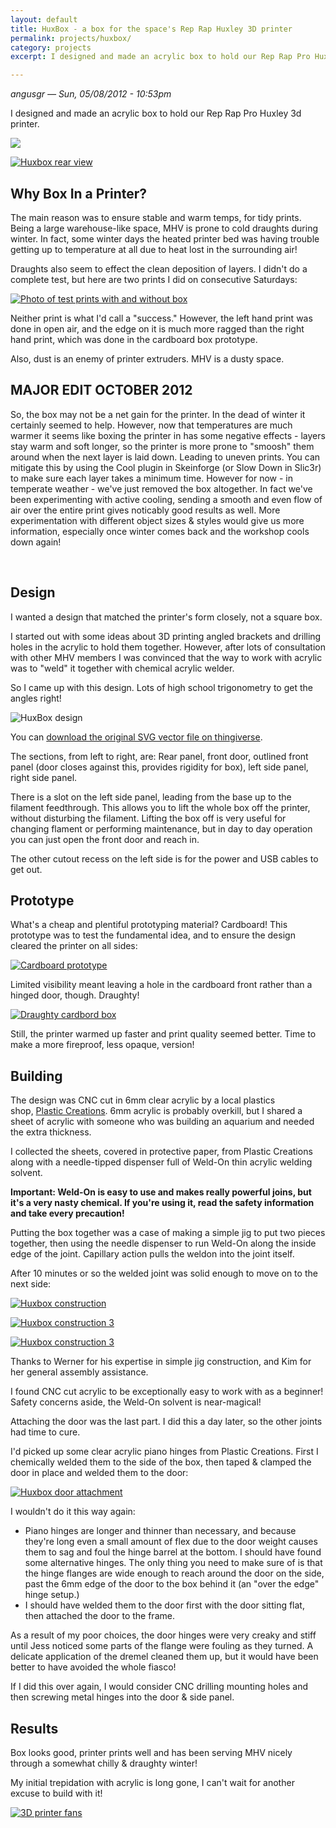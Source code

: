 ```yaml
---
layout: default
title: HuxBox - a box for the space's Rep Rap Huxley 3D printer
permalink: projects/huxbox/
category: projects
excerpt: I designed and made an acrylic box to hold our Rep Rap Pro Huxley 3d printer.

---
```


*angusgr — Sun, 05/08/2012 - 10:53pm*

I designed and made an acrylic box to hold our Rep Rap Pro Huxley 3d
printer.

[![](/assets/projects/huxbox/huxbox1.jpg)](/assets/projects/huxbox/huxbox1.jpg)

[![Huxbox rear view](/assets/projects/huxbox/huxbox3.jpg)](/assets/projects/huxbox/huxbox3.jpg)

Why Box In a Printer?
---------------------

The main reason was to ensure stable and warm temps, for tidy prints.
Being a large warehouse-like space, MHV is prone to cold draughts during
winter. In fact, some winter days the heated printer bed was having
trouble getting up to temperature at all due to heat lost in the
surrounding air!

Draughts also seem to effect the clean deposition of layers. I didn't do
a complete test, but here are two prints I did on consecutive Saturdays:

[![Photo of test prints with and without box](/assets/projects/huxbox/huxbox12.jpg)](/assets/projects/huxbox/huxbox12.jpg)

Neither print is what I'd call a "success." However, the left hand print
was done in open air, and the edge on it is much more ragged than the
right hand print, which was done in the cardboard box prototype.

Also, dust is an enemy of printer extruders. MHV is a dusty space.

MAJOR EDIT OCTOBER 2012
-----------------------

So, the box may not be a net gain for the printer. In the dead of winter
it certainly seemed to help. However, now that temperatures are much
warmer it seems like boxing the printer in has some negative effects -
layers stay warm and soft longer, so the printer is more prone to
"smoosh" them around when the next layer is laid down. Leading to uneven
prints. You can mitigate this by using the Cool plugin in Skeinforge (or
Slow Down in Slic3r) to make sure each layer takes a minimum time.
However for now - in temperate weather - we've just removed the box
altogether. In fact we've been experimenting with active cooling,
sending a smooth and even flow of air over the entire print gives
noticably good results as well. More experimentation with different
object sizes & styles would give us more information, especially once
winter comes back and the workshop cools down again!

 

Design
------

I wanted a design that matched the printer's form closely, not a square
box.

I started out with some ideas about 3D printing angled brackets and
drilling holes in the acrylic to hold them together. However, after lots
of consultation with other MHV members I was convinced that the way to
work with acrylic was to "weld" it together with chemical acrylic
welder.

So I came up with this design. Lots of high school trigonometry to get
the angles right! 

![HuxBox design](/assets/projects/huxbox/huxbox-design.png)

You can [download the original SVG vector file on thingiverse](http://www.thingiverse.com/thing:27980).

The sections, from left to right, are: Rear panel, front door, outlined
front panel (door closes against this, provides rigidity for box), left
side panel, right side panel.

There is a slot on the left side panel, leading from the base up to the
filament feedthrough. This allows you to lift the whole box off the
printer, without disturbing the filament. Lifting the box off is very
useful for changing flament or performing maintenance, but in day to day
operation you can just open the front door and reach in.

The other cutout recess on the left side is for the power and USB cables
to get out.

Prototype
---------

What's a cheap and plentiful prototyping material? Cardboard! This
prototype was to test the fundamental idea, and to ensure the design
cleared the printer on all sides:

[![Cardboard prototype](/assets/projects/huxbox/huxbox11.jpg)](/assets/projects/huxbox/huxbox11.jpg)

Limited visibility meant leaving a hole in the cardboard front rather
than a hinged door, though. Draughty!

[![Draughty cardbord box](/assets/projects/huxbox/huxbox10.jpg)](/assets/projects/huxbox/huxbox10.jpg)

Still, the printer warmed up faster and print quality seemed better.
Time to make a more fireproof, less opaque, version!

Building
--------

The design was CNC cut in 6mm clear acrylic by a local plastics
shop, [Plastic Creations](http://www.plasticcreations.com.au/). 6mm
acrylic is probably overkill, but I shared a sheet of acrylic with
someone who was building an aquarium and needed the extra thickness.

I collected the sheets, covered in protective paper, from Plastic
Creations along with a needle-tipped dispenser full of Weld-On thin
acrylic welding solvent.

**Important: Weld-On is easy to use and makes really powerful joins, but
it's a very nasty chemical. If you're using it, read the safety
information and take every precaution!**

Putting the box together was a case of making a simple jig to put two
pieces together, then using the needle dispenser to run Weld-On along
the inside edge of the joint. Capillary action pulls the weldon into the
joint itself.

After 10 minutes or so the welded joint was solid enough to move on to
the next side:

[![Huxbox construction](/assets/projects/huxbox/huxbox6.jpg)](/assets/projects/huxbox/huxbox6.jpg)

[![Huxbox construction 3](/assets/projects/huxbox/huxbox7.jpg)](/assets/projects/huxbox/huxbox7.jpg)

[![Huxbox construction 3](/assets/projects/huxbox/huxbox8.jpg)](/assets/projects/huxbox/huxbox8.jpg)

Thanks to Werner for his expertise in simple jig construction, and Kim
for her general assembly assistance.

I found CNC cut acrylic to be exceptionally easy to work with as a
beginner! Safety concerns aside, the Weld-On solvent is near-magical!

Attaching the door was the last part. I did this a day later, so the
other joints had time to cure.

I'd picked up some clear acrylic piano hinges from Plastic Creations.
First I chemically welded them to the side of the box, then taped &
clamped the door in place and welded them to the door:

[![Huxbox door attachment](/assets/projects/huxbox/huxbox9.jpg)](/assets/projects/huxbox/huxbox9.jpg)

I wouldn't do it this way again:

-   Piano hinges are longer and thinner than necessary, and because
    they're long even a small amount of flex due to the door weight
    causes them to sag and foul the hinge barrel at the bottom. I     should
    have found some alternative hinges. The only thing you need to make
    sure of is that the hinge flanges are wide enough to reach around
    the door on the side, past the 6mm edge of the door to the box
    behind it (an "over the edge" hinge setup.)
-   I should have welded them to the door first with the door sitting
    flat, then attached the door to the frame.

As a result of my poor choices, the door hinges were very creaky and
stiff until Jess noticed some parts of the flange were fouling as they
turned. A delicate application of the dremel cleaned them up, but it
would have been better to have avoided the whole fiasco!

If I did this over again, I would consider CNC drilling mounting holes
and then screwing metal hinges into the door & side panel.


Results
-------

Box looks good, printer prints well and has been serving MHV nicely
through a somewhat chilly & draughty winter!

My initial trepidation with acrylic is long gone, I can't wait for
another excuse to build with it!

[![3D printer fans](/assets/projects/huxbox/huxbox4.jpg)](/assets/projects/huxbox/huxbox4.jpg)
